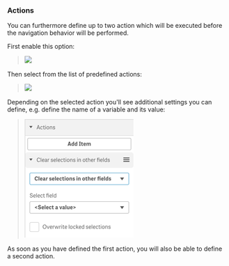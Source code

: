 
### Actions
You can furthermore define up to two action which will be executed before the navigation behavior will be performed.

First enable this option:

> ![](./images/sense_navigation_actions_enable.png)

Then select from the list of predefined actions:

> ![]({./images/sense_navigation_actions.png)

Depending on the selected action you'll see additional settings you can define, e.g. define the name of a variable and its value:

> ![](./docs/images/sense_navigation_actions_settings.png)

As soon as you have defined the first action, you will also be able to define a second action.
